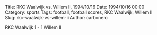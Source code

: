 Title: RKC Waalwijk vs. Willem II, 1994/10/16
Date: 1994/10/16 00:00
Category: sports
Tags: football, football scores, RKC Waalwijk, Willem II
Slug: rkc-waalwijk-vs-willem-ii
Author: carbonero


RKC Waalwijk 1 - 1 Willem II
